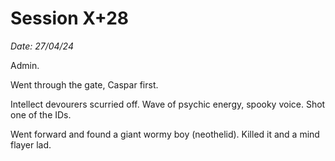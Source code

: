 # Session X+28

_Date: 27/04/24_

Admin.

Went through the gate, Caspar first.

Intellect devourers scurried off. Wave of psychic energy, spooky voice. Shot one of the IDs.

Went forward and found a giant wormy boy (neothelid). Killed it and a mind flayer lad.

